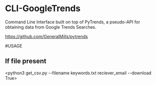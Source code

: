 # CLI-GoogleTrends

Command Line Interface built on top of PyTrends, a pseudo-API for obtaining data from Google Trends Searches. 

https://github.com/GeneralMills/pytrends


#USAGE

## If file present
<python3 get_csv.py --filename keywords.txt reciever_email --download True>
